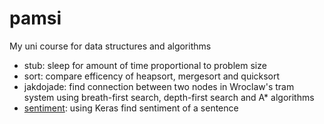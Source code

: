 # pamsi
My uni course for data structures and algorithms

* stub: sleep for amount of time proportional to problem size
* sort: compare efficency of heapsort, mergesort and quicksort
* jakdojade: find connection between two nodes in Wroclaw's tram system using breath-first search, depth-first search and A* algorithms
* [sentiment](https://github.com/poorpy/pamsi_sentiment): using Keras find sentiment of a sentence

